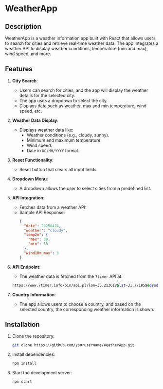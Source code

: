 # WeatherApp

## Description
WeatherApp is a weather information app built with React that allows users to search for cities and retrieve real-time weather data. The app integrates a weather API to display weather conditions, temperature (min and max), wind speed, and more.

## Features

1. **City Search**:
    - Users can search for cities, and the app will display the weather details for the selected city.
    - The app uses a dropdown to select the city.
    - Displays data such as weather, max and min temperature, wind speed, etc.

2. **Weather Data Display**:
    - Displays weather data like:
        - Weather conditions (e.g., cloudy, sunny).
        - Minimum and maximum temperature.
        - Wind speed.
        - Date in `DD/MM/YYYY` format.

3. **Reset Functionality**:
    - Reset button that clears all input fields.

4. **Dropdown Menu**:
    - A dropdown allows the user to select cities from a predefined list.

5. **API Integration**:
    - Fetches data from a weather API:
    - Sample API Response:
      ```json
      {
        "date": 20250424,
        "weather": "cloudy",
        "temp2m": {
          "max": 30,
          "min": 18
        },
        "wind10m_max": 3
      }
      ```

6. **API Endpoint**:
    - The weather data is fetched from the `7timer` API at:
    ```bash
    https://www.7timer.info/bin/api.pl?lon=35.213618&lat=31.771959&product=civillight&output=json
    ```

7. **Country Information**:
    - The app allows users to choose a country, and based on the selected country, the corresponding weather information is shown.

## Installation

1. Clone the repository:
    ```bash
    git clone https://github.com/yourusername/WeatherApp.git
    ```

2. Install dependencies:
    ```bash
    npm install
    ```

3. Start the development server:
    ```bash
    npm start
    ```